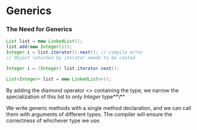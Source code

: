 # Generics

### **The Need for Generics**

```java
List list = new LinkedList();
list.add(new Integer(1)); 
Integer i = list.iterator().next(); // compile error
// Object returned by iterator needs to be casted

Integer i = (Integer) list.iterator.next();
```

```java
List<Integer> list = new LinkedList<>();
```

By adding the diamond operator <> containing the type, we narrow the specialization of this list to only _Integer_ type**\\**

We write generic methods with a single method declaration, and we can call them with arguments of different types. The compiler will ensure the correctness of whichever type we use.
